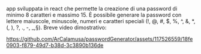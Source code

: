 app sviluppata in react che permette la creazione di una password di minimo 8 caratteri e massimo 15.
È possibile generare la password con lettere maiuscole, minuscole, numeri e caratteri speciali (!, @, #, $, %, ^, &, *, (, ), ?, ., -, _,§).
Breve video dimostrativo:

https://github.com/ArCalamusa/passwordGenerator/assets/117526559/18fe0903-f879-49d7-b38d-3c3890b136de

